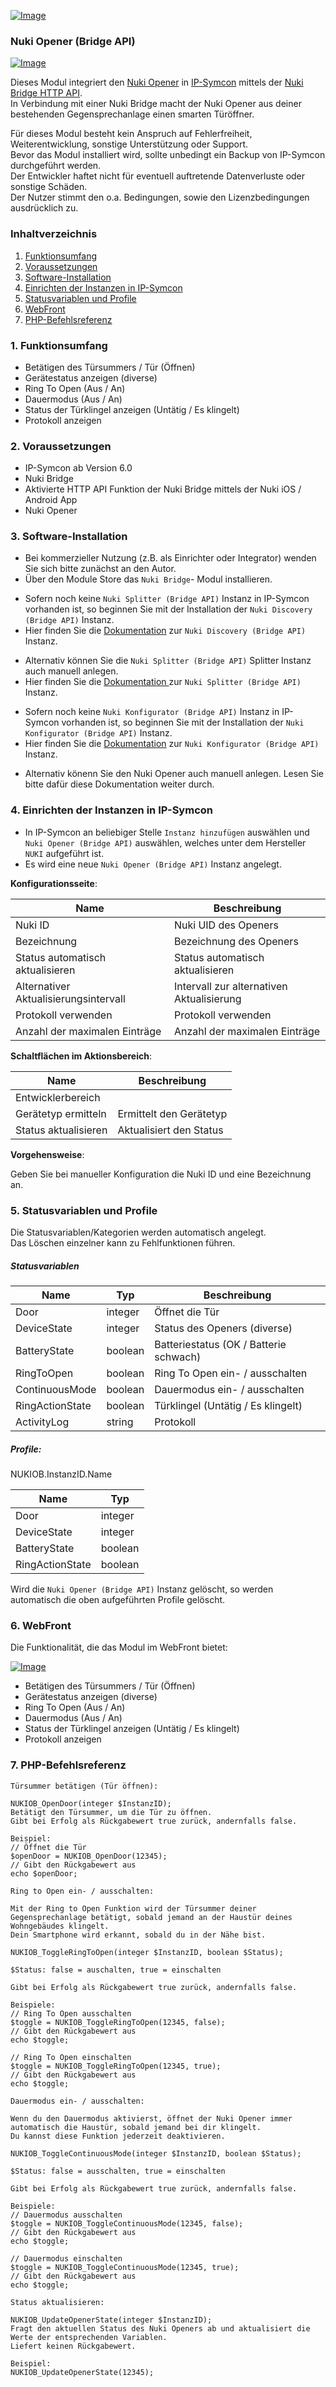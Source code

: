 [![Image](../imgs/NUKI_Logo.png)](https://nuki.io/de/)
### Nuki Opener (Bridge API)
[![Image](../imgs/NUKI_Opener.png)]()  

Dieses Modul integriert den [Nuki Opener](https://nuki.io/de/opener/) in [IP-Symcon](https://www.symcon.de) mittels der [Nuki Bridge HTTP API](https://developer.nuki.io/t/bridge-http-api/26).  
In Verbindung mit einer Nuki Bridge macht der Nuki Opener aus deiner bestehenden Gegensprechanlage einen smarten Türöffner.  

Für dieses Modul besteht kein Anspruch auf Fehlerfreiheit, Weiterentwicklung, sonstige Unterstützung oder Support.  
Bevor das Modul installiert wird, sollte unbedingt ein Backup von IP-Symcon durchgeführt werden.  
Der Entwickler haftet nicht für eventuell auftretende Datenverluste oder sonstige Schäden.  
Der Nutzer stimmt den o.a. Bedingungen, sowie den Lizenzbedingungen ausdrücklich zu.

### Inhaltverzeichnis

1. [Funktionsumfang](#1-funktionsumfang)
2. [Voraussetzungen](#2-voraussetzungen)
3. [Software-Installation](#3-software-installation)
4. [Einrichten der Instanzen in IP-Symcon](#4-einrichten-der-instanzen-in-ip-symcon)
5. [Statusvariablen und Profile](#5-statusvariablen-und-profile)
6. [WebFront](#6-webfront)
7. [PHP-Befehlsreferenz](#7-php-befehlsreferenz)

### 1. Funktionsumfang

* Betätigen des Türsummers / Tür (Öffnen)
* Gerätestatus anzeigen (diverse)
* Ring To Open (Aus / An)
* Dauermodus (Aus / An)
* Status der Türklingel anzeigen (Untätig / Es klingelt)
* Protokoll anzeigen

### 2. Voraussetzungen

- IP-Symcon ab Version 6.0
- Nuki Bridge
- Aktivierte HTTP API Funktion der Nuki Bridge mittels der Nuki iOS / Android App
- Nuki Opener

### 3. Software-Installation

* Bei kommerzieller Nutzung (z.B. als Einrichter oder Integrator) wenden Sie sich bitte zunächst an den Autor.
* Über den Module Store das `Nuki Bridge`- Modul installieren.

- Sofern noch keine `Nuki Splitter (Bridge API)` Instanz in IP-Symcon vorhanden ist, so beginnen Sie mit der Installation der `Nuki Discovery (Bridge API)` Instanz.  
- Hier finden Sie die [Dokumentation](../Discovery) zur `Nuki Discovery (Bridge API)` Instanz.  

* Alternativ können Sie die `Nuki Splitter (Bridge API)` Splitter Instanz auch manuell anlegen.
* Hier finden Sie die [Dokumentation ](../Bridge) zur `Nuki Splitter (Bridge API)` Instanz.

- Sofern noch keine `Nuki Konfigurator (Bridge API)` Instanz in IP-Symcon vorhanden ist, so beginnen Sie mit der Installation der `Nuki Konfigurator (Bridge API)` Instanz.  
- Hier finden Sie die [Dokumentation](../Configurator) zur `Nuki Konfigurator (Bridge API)` Instanz.

* Alternativ könenn Sie den Nuki Opener auch manuell anlegen. Lesen Sie bitte dafür diese Dokumentation weiter durch.  

### 4. Einrichten der Instanzen in IP-Symcon

- In IP-Symcon an beliebiger Stelle `Instanz hinzufügen` auswählen und `Nuki Opener (Bridge API)` auswählen, welches unter dem Hersteller `NUKI` aufgeführt ist.
- Es wird eine neue `Nuki Opener (Bridge API)` Instanz angelegt.  

__Konfigurationsseite__:

Name                                    | Beschreibung
----------------------------------------| ---------------------------------
Nuki ID                                 | Nuki UID des Openers
Bezeichnung                             | Bezeichnung des Openers
Status automatisch aktualisieren        | Status automatisch aktualisieren
Alternativer Aktualisierungsintervall   | Intervall zur alternativen Aktualisierung
Protokoll verwenden                     | Protokoll verwenden
Anzahl der maximalen Einträge           | Anzahl der maximalen Einträge

__Schaltflächen im Aktionsbereich__:

Name                    | Beschreibung
----------------------- | ---------------------------------
Entwicklerbereich       |
Gerätetyp ermitteln     | Ermittelt den Gerätetyp
Status aktualisieren    | Aktualisiert den Status

__Vorgehensweise__:  

Geben Sie bei manueller Konfiguration die Nuki ID und eine Bezeichnung an.

### 5. Statusvariablen und Profile

Die Statusvariablen/Kategorien werden automatisch angelegt.  
Das Löschen einzelner kann zu Fehlfunktionen führen.

##### Statusvariablen

Name                            | Typ     | Beschreibung
------------------------------- | ------- | ----------------------------------------------------
Door                            | integer | Öffnet die Tür
DeviceState                     | integer | Status des Openers (diverse)
BatteryState                    | boolean | Batteriestatus (OK / Batterie schwach)
RingToOpen                      | boolean | Ring To Open ein- / ausschalten
ContinuousMode                  | boolean | Dauermodus  ein- / ausschalten
RingActionState                 | boolean | Türklingel (Untätig / Es klingelt)
ActivityLog                     | string  | Protokoll

##### Profile:

NUKIOB.InstanzID.Name

Name                    | Typ
----------------------- | -------
Door                    | integer
DeviceState             | integer
BatteryState            | boolean
RingActionState         | boolean

Wird die `Nuki Opener (Bridge API)` Instanz  gelöscht, so werden automatisch die oben aufgeführten Profile gelöscht.

### 6. WebFront

Die Funktionalität, die das Modul im WebFront bietet:

[![Image](../imgs/NUKI_Opener_WebFront.png)]()

* Betätigen des Türsummers / Tür (Öffnen)
* Gerätestatus anzeigen (diverse)
* Ring To Open (Aus / An)
* Dauermodus (Aus / An)
* Status der Türklingel anzeigen (Untätig / Es klingelt)
* Protokoll anzeigen
 
### 7. PHP-Befehlsreferenz

```text
Türsummer betätigen (Tür öffnen):  

NUKIOB_OpenDoor(integer $InstanzID);  
Betätigt den Türsummer, um die Tür zu öffnen.  
Gibt bei Erfolg als Rückgabewert true zurück, andernfalls false.  

Beispiel:  
// Öffnet die Tür  
$openDoor = NUKIOB_OpenDoor(12345); 
// Gibt den Rückgabewert aus
echo $openDoor;                     
```  


```text
Ring to Open ein- / ausschalten:  

Mit der Ring to Open Funktion wird der Türsummer deiner Gegensprechanlage betätigt, sobald jemand an der Haustür deines Wohngebäudes klingelt.  
Dein Smartphone wird erkannt, sobald du in der Nähe bist.  

NUKIOB_ToggleRingToOpen(integer $InstanzID, boolean $Status);  

$Status: false = auschalten, true = einschalten

Gibt bei Erfolg als Rückgabewert true zurück, andernfalls false.    

Beispiele:  
// Ring To Open ausschalten
$toggle = NUKIOB_ToggleRingToOpen(12345, false);
// Gibt den Rückgabewert aus
echo $toggle;

// Ring To Open einschalten 
$toggle = NUKIOB_ToggleRingToOpen(12345, true);
// Gibt den Rückgabewert aus
echo $toggle;
```  


```text
Dauermodus ein- / ausschalten:

Wenn du den Dauermodus aktivierst, öffnet der Nuki Opener immer automatisch die Haustür, sobald jemand bei dir klingelt.
Du kannst diese Funktion jederzeit deaktivieren.  

NUKIOB_ToggleContinuousMode(integer $InstanzID, boolean $Status);  

$Status: false = ausschalten, true = einschalten    

Gibt bei Erfolg als Rückgabewert true zurück, andernfalls false. 

Beispiele:  
// Dauermodus ausschalten
$toggle = NUKIOB_ToggleContinuousMode(12345, false);
// Gibt den Rückgabewert aus
echo $toggle;

// Dauermodus einschalten 
$toggle = NUKIOB_ToggleContinuousMode(12345, true);
// Gibt den Rückgabewert aus
echo $toggle;
``` 


```text
Status aktualisieren:  

NUKIOB_UpdateOpenerState(integer $InstanzID);  
Fragt den aktuellen Status des Nuki Openers ab und aktualisiert die Werte der entsprechenden Variablen.  
Liefert keinen Rückgabewert. 

Beispiel:  
NUKIOB_UpdateOpenerState(12345);
```